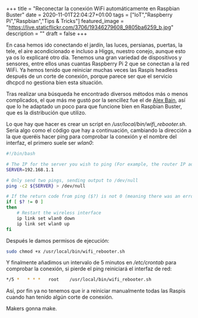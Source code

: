 +++
title =  "Reconectar la conexión WiFi automáticamente en Raspbian Buster"
date = 2020-11-01T22:04:27+01:00
tags = ["IoT","Raspberry Pi","Raspbian","Tips & Tricks"]
featured_image = "https://live.staticflickr.com/3706/19346279608_9805ba6259_b.jpg"
description = ""
draft = false
+++

En casa hemos ido conectando el jardín, las luces, persianas, puertas, la tele, el aire acondicionado e incluso a Higgs, nuestro conejo, aunque esto ya os lo explicaré otro día. Tenemos una gran variedad de dispositivos y sensores, entre ellos unas cuantas Raspberry Pi 2 que se conectan a la red WiFi. Ya hemos tenido que reiniciar muchas veces las Raspis headless después de un corte de conexión, porque parece ser que el servicio dhcpcd no gestiona bien esta situación.

Tras realizar una búsqueda he encontrado diversos métodos más o menos complicados, el que más me gustó por la sencillez fue el de [Alex Bain](http://alexba.in/blog/2015/01/14/automatically-reconnecting-wifi-on-a-raspberrypi/), así que lo he adaptado un poco para que funcione bien en Raspbian Buster, que es la distribución que utilizo.

Lo que hay que hacer es crear un script en */usr/local/bin/wifi_rebooter.sh*. Sería algo como el código que hay a continuación, cambiando la dirección a la que queréis hacer ping para comprobar la conexión y el nombre del interfaz, el primero suele ser *wlan0*:

```bash
#!/bin/bash

# The IP for the server you wish to ping (For example, the router IP address)
SERVER=192.168.1.1

# Only send two pings, sending output to /dev/null
ping -c2 ${SERVER} > /dev/null

# If the return code from ping ($?) is not 0 (meaning there was an error)
if [ $? != 0 ]
then
    # Restart the wireless interface
    ip link set wlan0 down
    ip link set wlan0 up
fi
```

Después le damos permisos de ejecución:

```bash
sudo chmod +x /usr/local/bin/wifi_rebooter.sh
```

Y finalmente añadimos un intervalo de 5 minutos en */etc/crontab* para comprobar la conexión, si pierde el ping reiniciará el interfaz de red:

```bash
*/5 *   * * *   root    /usr/local/bin/wifi_rebooter.sh
```

Así, por fin ya no tenemos que ir a reiniciar manualmente todas las Raspis cuando han tenido algún corte de conexión.

Makers gonna make.
